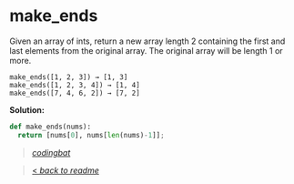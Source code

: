 # make_ends

Given an array of ints, return a new array length 2 containing the first and last elements from the original array. The original array will be length 1 or more.

```
make_ends([1, 2, 3]) → [1, 3]
make_ends([1, 2, 3, 4]) → [1, 4]
make_ends([7, 4, 6, 2]) → [7, 2]
```

**Solution:**

```python
def make_ends(nums):
  return [nums[0], nums[len(nums)-1]];
```

> _[codingbat](https://codingbat.com/prob/p124806)_

> [< _back to readme_](/README.md)